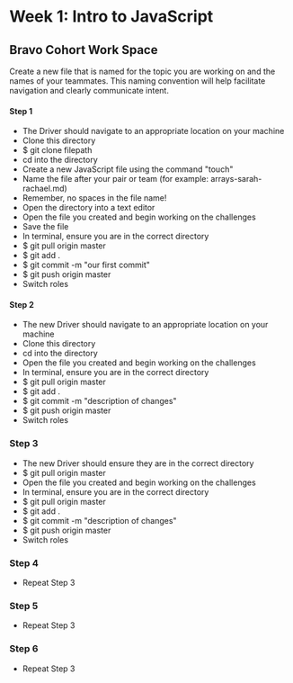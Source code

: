 # Week 1: Intro to JavaScript 
## Bravo Cohort Work Space

Create a new file that is named for the topic you are working on and the names of your teammates. This naming convention will help facilitate navigation and clearly communicate intent.

#### Step 1
- The Driver should navigate to an appropriate location on your machine
- Clone this directory
- $ git clone filepath
- cd into the directory
- Create a new JavaScript file using the command "touch"
- Name the file after your pair or team (for example: arrays-sarah-rachael.md)
- Remember, no spaces in the file name!
- Open the directory into a text editor
- Open the file you created and begin working on the challenges
- Save the file
- In terminal, ensure you are in the correct directory
- $ git pull origin master
- $ git add .
- $ git commit -m "our first commit"
- $ git push origin master
- Switch roles

#### Step 2
- The new Driver should navigate to an appropriate location on your machine
- Clone this directory
- cd into the directory
- Open the file you created and begin working on the challenges
- In terminal, ensure you are in the correct directory
- $ git pull origin master
- $ git add .
- $ git commit -m "description of changes"
- $ git push origin master
- Switch roles

### Step 3
- The new Driver should ensure they are in the correct directory
- $ git pull origin master
- Open the file you created and begin working on the challenges
- In terminal, ensure you are in the correct directory
- $ git pull origin master
- $ git add .
- $ git commit -m "description of changes"
- $ git push origin master
- Switch roles

### Step 4
- Repeat Step 3

### Step 5
- Repeat Step 3

### Step 6
- Repeat Step 3
